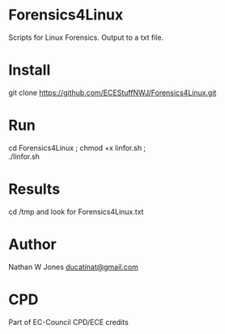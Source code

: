 # Forensics4Linux
 Scripts for Linux Forensics. Output to a txt file.

# Install
git clone https://github.com/ECEStuffNWJ/Forensics4Linux.git

# Run
cd Forensics4Linux ; 
chmod +x linfor.sh ;  
./linfor.sh

# Results
cd /tmp and look for Forensics4Linux.txt

# Author
Nathan W Jones ducatinat@gmail.com

# CPD
Part of EC-Council CPD/ECE credits
 
